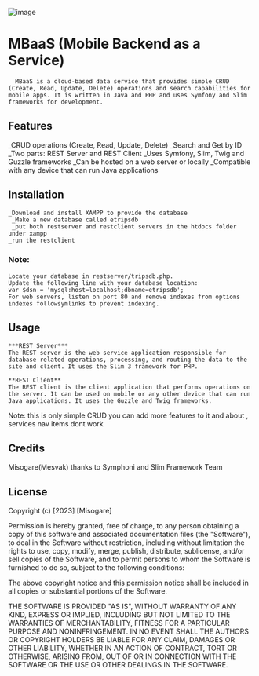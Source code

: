 ![image](https://user-images.githubusercontent.com/130363781/231080780-7a22529a-96ea-4505-a1f9-d4f469d426cd.png)

# MBaaS (Mobile Backend as a Service)
      MBaaS is a cloud-based data service that provides simple CRUD (Create, Read, Update, Delete) operations and search capabilities for mobile apps. It is written in Java and PHP and uses Symfony and Slim frameworks for development.

## Features
_CRUD operations (Create, Read, Update, Delete)
_Search and Get by ID
_Two parts: REST Server and REST Client
_Uses Symfony, Slim, Twig and Guzzle frameworks
_Can be hosted on a web server or locally
_Compatible with any device that can run Java applications
## Installation
    _Download and install XAMPP to provide the database
     _Make a new database called etripsdb 
     _put both restserver and restclient servers in the htdocs folder under xampp
    _run the restclient 
    
    
### Note:
   
    Locate your database in restserver/tripsdb.php.
    Update the following line with your database location:
    var $dsn = 'mysql:host=localhost;dbname=etripsdb';
    For web servers, listen on port 80 and remove indexes from options indexes followsymlinks to prevent indexing.
## Usage
    ***REST Server***
    The REST server is the web service application responsible for database related operations, processing, and routing the data to the site and client. It uses the Slim 3 framework for PHP.

    **REST Client**
    The REST client is the client application that performs operations on the server. It can be used on mobile or any other device that can run Java applications. It uses the Guzzle and Twig frameworks.

Note: this is only simple CRUD you can add more features to it and about , services nav items dont work 
## Credits
  Misogare(Mesvak)
  thanks to Symphoni and Slim Framework Team
## License
Copyright (c) [2023] [Misogare]

Permission is hereby granted, free of charge, to any person obtaining a copy
of this software and associated documentation files (the "Software"), to deal
in the Software without restriction, including without limitation the rights
to use, copy, modify, merge, publish, distribute, sublicense, and/or sell
copies of the Software, and to permit persons to whom the Software is
furnished to do so, subject to the following conditions:

The above copyright notice and this permission notice shall be included in
all copies or substantial portions of the Software.

THE SOFTWARE IS PROVIDED "AS IS", WITHOUT WARRANTY OF ANY KIND, EXPRESS OR
IMPLIED, INCLUDING BUT NOT LIMITED TO THE WARRANTIES OF MERCHANTABILITY,
FITNESS FOR A PARTICULAR PURPOSE AND NONINFRINGEMENT. IN NO EVENT SHALL THE
AUTHORS OR COPYRIGHT HOLDERS BE LIABLE FOR ANY CLAIM, DAMAGES OR OTHER
LIABILITY, WHETHER IN AN ACTION OF CONTRACT, TORT OR OTHERWISE, ARISING FROM,
OUT OF OR IN CONNECTION WITH THE SOFTWARE OR THE USE OR OTHER DEALINGS IN
THE SOFTWARE.
